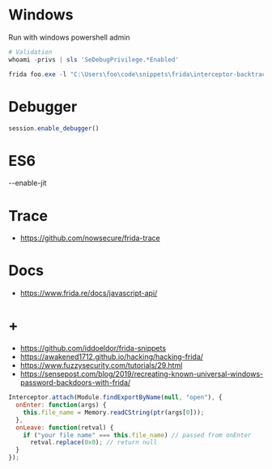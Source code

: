 # Windows

Run with windows powershell admin

```ps1
# Validation
whoami -privs | sls 'SeDebugPrivilege.*Enabled'

frida foo.exe -l "C:\Users\foo\code\snippets\frida\interceptor-backtrace.js"
```

# Debugger

```javascript
session.enable_debugger()
```

# ES6

--enable-jit

# Trace

- https://github.com/nowsecure/frida-trace

# Docs

- https://www.frida.re/docs/javascript-api/

# +

- https://github.com/iddoeldor/frida-snippets
- https://awakened1712.github.io/hacking/hacking-frida/
- https://www.fuzzysecurity.com/tutorials/29.html
- https://sensepost.com/blog/2019/recreating-known-universal-windows-password-backdoors-with-frida/

```javascript
Interceptor.attach(Module.findExportByName(null, "open"), {
  onEnter: function(args) {
    this.file_name = Memory.readCString(ptr(args[0]));
  },
  onLeave: function(retval) {
    if ("your file name" === this.file_name) // passed from onEnter
      retval.replace(0x0); // return null
  }
});
```


